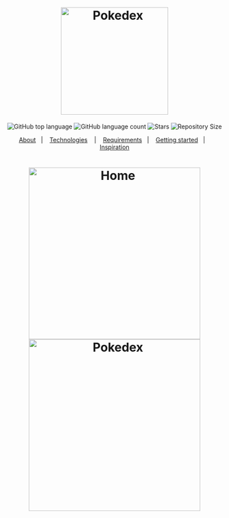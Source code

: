 <h1 align="center">
  <img alt="Pokedex" src="http://1.bp.blogspot.com/-0V4itR_v87M/UtsCF-ehNYI/AAAAAAAABjU/UEQ5Jiy_85o/s1600/pokedex-3d-logo.png" width="250px" />
</h1>

<p align="center">
  <img alt="GitHub top language" src="https://img.shields.io/github/languages/top/lucasSCsantos/pokedexApp">
  <img alt="GitHub language count" src="https://img.shields.io/github/languages/count/lucasSCsantos/pokedexApp">
  <img alt="Stars" src="https://img.shields.io/github/stars/lucasSCsantos/pokedexApp">
  <img alt="Repository Size" src="https://img.shields.io/github/repo-size/lucasSCsantos/pokedexApp">
</p>

<p align="center">
  <a href="#page_with_curl-about">About</a>&nbsp;&nbsp;&nbsp;|&nbsp;&nbsp;&nbsp;
  <a href="#hammer-technologies">Technologies</a>
  &nbsp;&nbsp;&nbsp;|&nbsp;&nbsp;&nbsp;
  <a href="#books-requirements">Requirements</a>&nbsp;&nbsp;&nbsp;|&nbsp;&nbsp;&nbsp;
  <a href="#rocket-getting-started">Getting started</a>&nbsp;&nbsp;&nbsp;|&nbsp;&nbsp;&nbsp;
  <a href="#thought_balloon-inspiration">Inspiration</a>
</p>

<h1 align="center">
  <img alt="Home" src="https://im3.ezgif.com/tmp/ezgif-3-c298b65ceb.gif" width="400" />
  <img alt="Pokedex" src="https://im3.ezgif.com/tmp/ezgif-3-c298b65ceb.gif" width="400" />
</h1>
